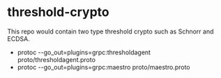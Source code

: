 # threshold-crypto

This repo would contain two type threshold crypto such as Schnorr and ECDSA.

- protoc --go_out=plugins=grpc:thresholdagent proto/thresholdagent.proto
- protoc --go_out=plugins=grpc:maestro proto/maestro.proto
